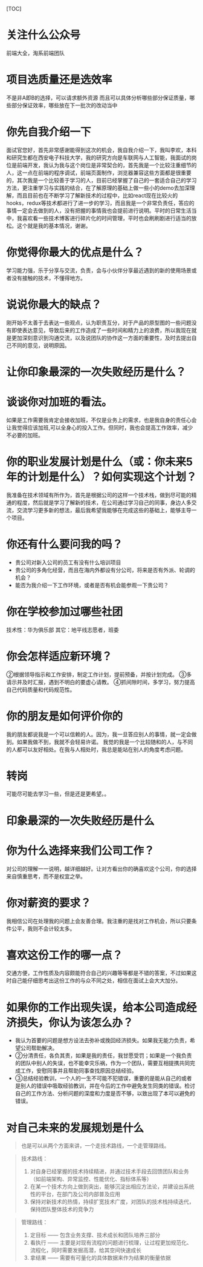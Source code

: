 [TOC]

# 关注什么公众号

前端大全，淘系前端团队


# 项目选质量还是选效率
不是非A即B的选择，可以请求额外资源
而且可以具体分析哪些部分保证质量，哪些部分保证效率，哪些放在下一批次的改动当中


# 你先自我介绍一下
面试官您好，首先非常感谢能得到这次的机会，我自我介绍一下，我叫李欢，本科和研究生都在西安电子科技大学，我的研究方向是车联网与人工智能，我面试的岗位是前端开发，我认为我与这个岗位是非常契合的，首先我是一个比较注重细节的人，这一点在前端的程序调试，前端页面制作，浏览器兼容这些方面都是很重要的，其次我是一个比较善于学习的人，目前已经掌握了自己的一套适合自己的学习方法，更注重学习与实践的结合，在了解原理的基础上做一些小的demo去加深理解，而且目前也在不断学习了解新技术的过程中，比如react现在比较火的hooks，redux等技术都进行了进一步的学习，而且我是一个非常负责任，答应的事情一定会去做到的人，没有把握的事情我也会提前进行说明。平时的日常生活当中，我喜欢看一些技术博客进行碎片化的时间管理，平时也会刷刷剧进行适当的放松。这个就是我的基本情况，谢谢。
# 你觉得你最大的优点是什么？
学习能力强，乐于分享与交流，负责，会与小伙伴分享最近遇到的新的使用场景或者没有接触的技术，不懂得地方。

# 说说你最大的缺点？
刚开始不太善于去表达一些观点，认为职责互分，对于产品的原型图的一些问题没有即使表达意见，导致后来的工作造成了一些时间和精力上的浪费，所以我现在就是更加深刻意识到沟通交流，以及说团队的协作这一方面的重要性，及时去提出自己不同的意见，说明原因。

# 让你印象最深的一次失败经历是什么？

# 谈谈你对加班的看法。
如果是工作需要我肯定会接收加班，不仅是业务上的需求，也是我自身的责任心会让我觉得应该加班,可以全身心的投入工作。但同时，我也会提高工作效率，减少不必要的加班。

# 你的职业发展计划是什么（或：你未来5年的计划是什么）？如何实现这个计划？
我准备在技术领域有所作为，首先是根据公司的这样一个技术栈，做到尽可能的精通的程度，然后就是学习了解新的技术，在公司通过学习自己的同事，身边人多交流，交流学习更多新的想法，最后我希望我能够在完成这些的基础上，能够主导一个项目。

# 你还有什么要问我的吗？
+ 贵公司对新入公司的员工有没有什么培训项目
+ 贵公司的多角化经营，而且在海内外都设有分公司，将来是否有外派、轮调的机会？
+ 能否为我介绍一下工作环境，或者是否有机会能参观一下贵公司？

# 你在学校参加过哪些社团
技术性：华为俱乐部
其它：地平线志愿者，班委

# 你会怎样适应新环境？
②根据领导指示和工作安排，制定工作计划，提前预备，并按计划完成。
③多请示并及时汇报，遇到不明白的要虚心请教。
④抓间隙时间，多学习，努力提高自己代码质量和代码规范性。

# 你的朋友是如何评价你的

我的朋友都说我是一个可以信赖的人。因为，我一旦答应别人的事情，就一定会做到。如果我做不到，我就不会轻易许诺。
我觉的我是一个比较随和的人，与不同的人都可以友好相处。在我与人相处时，我总是能站在别人的角度考虑问题。


# 转岗
可能尽可能去学习一些，但是还是更希望。。

# 印象最深的一次失败经历是什么


# 你为什么选择来我们公司工作？
对公司的理解一一说明，越详细越好。让对方看出你的确喜欢这个公司，你的选择来自慎重思考，而不是权宜之举。

# 你对薪资的要求？
我相信公司在处理我的问题上会友善合理。我注重的是找对工作机会，所以只要条件公平，我则不会计较太多。

# 喜欢这份工作的哪一点？
交通方便，工作性质及内容颇能符合自己的兴趣等等都是不错的答案，不过如果这时自己能仔细思考出这份工作的与众不同之处，相信在面试上会大大加分。

# 如果你的工作出现失误，给本公司造成经济损失，你认为该怎么办？
+ 我认为首要的问题是想方设法去弥补或挽回经济损失。如果我无能力负责，希望公司帮助解决。
+ ②分清责任，各负其责，如果是我的责任，我甘愿受罚；如果是一个我负责的团队中别人的失误，也不能幸灾乐祸，作为一个团队，需要互相提携共同完成工作，安慰同事并且帮助同事查找原因总结经验。
+ ③总结经验教训，一个人的一生不可能不犯错误，重要的是能从自己的或者是别人的错误中吸取经验教训，并在今后的工作中避免发生同类的错误。检讨自己的工作方法、分析问题的深度和力度是否不够，以致出现了本可以避免的错误。

# 对自己未来的发展规划是什么

> 也是可以从两个方面来讲，一个走技术路线，一个走管理路线。

> 技术路线：
>
> 1. 对自身已经掌握的技术持续精进，并通过技术手段去回馈团队和业务（如前端架构、异常监控、性能优化、指标体系等）
> 2. 在某一个技术方向上做到突出，能够沉淀出相应方法论，并建设出系统性的平台，在部门及公司内部普及应用
> 3. 保持对新技术的热情，持续扩宽技术广度，对团队的技术栈持续迭代，保持团队整体技术的竞争力

> 管理路线：
>
> 1. 定目标 —— 包含业务支撑、技术成长和团队培养三部分
> 2. 看执行 —— 主要是对现有流程的问题进行梳理，让过程更加规范化、流程化，同时需要发掘高潜，给其空间快速成长
> 3. 拿结果 —— 需要有可量化的具体数据来作为结果的衡量依据